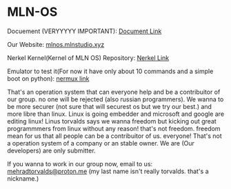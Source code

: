 # MLN-OS

Docuement (VERYYYYY IMPORTANT): [Document Link](https://github.com/mlnstudio/MLN-OS/blob/main/pre%20document%20updated.pdf)

Our Website: [mlnos.mlnstudio.xyz](https://mlnos.mlnstudio.xyz)

Nerkel Kernel(Kernel of MLN OS) Repository: [Nerkel Link](https://github.com/MehradDraco/nerkel)

Emulator to test it(For now it have only about 10 commands and a simple boot on python): [nermux link](https://github.com/mlnstudio/nermux)

That's an operation system that can everyone help and be a contribuitor of our group. no one will be rejected (also russian programmers). We wanna to be more securer (not sure that will securest os but we try our best.) and more libre than linux. Linux is going embedder and microsoft and google are editing linux! Linus torvalds says we wanna freedom but kicking out great programmmers from linux without any reason! that's not freedom. freedom mean for us that all people can be a contribuitor of us. everyone! That's not a operation system of a company or an stable owner. We are (Our developers) are only submitter.

If you wanna to work in our group now, email to us: mehradtorvalds@proton.me (my last name isn't really torvalds. that's a nickname.)
